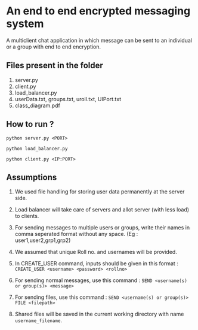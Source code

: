 # An end to end encrypted messaging system

A multiclient chat application in which message can be sent to an individual or a group with end to end encryption. 

## Files present in the folder

1. server.py
2. client.py
3. load_balancer.py
4. userData.txt, groups.txt, uroll.txt, UIPort.txt
5. class_diagram.pdf

## How to run ?

`python server.py <PORT>`

`python load_balancer.py`

`python client.py <IP:PORT>`

## Assumptions 

1. We used file handling for storing user data permanently at the server side.

2. Load balancer will take care of servers and allot server (with less load) to clients.

3. For sending messages to multiple users or groups, write their names in comma seperated format without any space. (Eg : user1,user2,grp1,grp2)

4. We assumed that unique Roll no. and usernames will be provided.

5. In CREATE_USER command, inputs should be given in this format : `CREATE_USER <username> <password> <rollno>`
  
6. For sending normal messages, use this command : `SEND <username(s) or group(s)> <message>`
  
7. For sending files, use this command : `SEND <username(s) or group(s)> FILE <filepath>`
  
8. Shared files will be saved in the current working directory with name `username_filename`.
